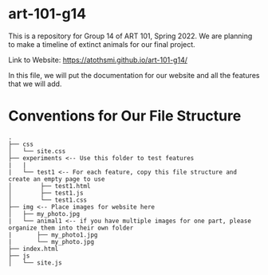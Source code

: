 # art-101-g14
This is a repository for Group 14 of ART 101, Spring 2022. We are planning to make a timeline of extinct animals for our final project.

Link to Website: https://atothsmi.github.io/art-101-g14/

In this file, we will put the documentation for our website and all the features that we will add.

# Conventions for Our File Structure
```
.
├── css
│   └── site.css
├── experiments <-- Use this folder to test features
|   |
|   └── test1 <-- For each feature, copy this file structure and create an empty page to use
│        ├── test1.html
│        ├── test1.js
│        └── test1.css
├── img <-- Place images for website here
│   ├── my_photo.jpg
|   └── animal1 <-- if you have multiple images for one part, please organize them into their own folder
|       ├── my_photo1.jpg
|       └── my_photo.jpg     
├── index.html
├── js
│   └── site.js
```

